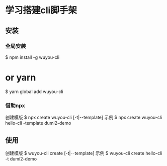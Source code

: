# 学习搭建cli脚手架

## 安装
### 全局安装
$ npm install -g wuyou-cli
# or yarn
$ yarn global add wuyou-cli

### 借助npx
创建模版
$ npx create wuyou-cli <name> [-t|--template]
示例
$ npx create wuyou-cli hello-cli -template dumi2-demo

## 使用
创建模版
$ wuyou-cli create <name> [-t|--template]
示例
$ wuyou-cli create hello-cli -t dumi2-demo
